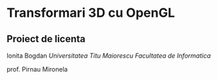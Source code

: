 # Transformari 3D cu OpenGL
## Proiect de licenta
Ionita Bogdan
_Universitatea Titu Maiorescu_
_Facultatea de Informatica_

prof. Pirnau Mironela
